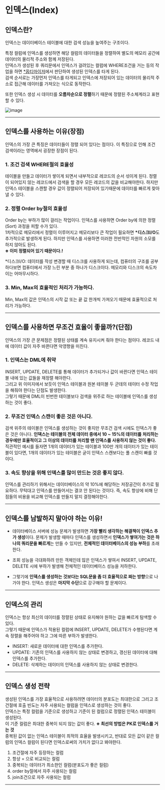 # 인덱스(Index)

## 인덱스란?
인덱스는 데이터베이스 테이블에 대한 검색 성능을 높여주는 구조이다.


특정 컬럼에 인덱스를 생성하면 해당 컬럼의 데이터들을 정렬하여 별도의 메모리 공간에 데이터의 물리적 주소와 함께 저장된다.
<br>인덱스가 생성된 후 쿼리문에서 인덱스가 걸려있는 컬럼에 WHERE조건을 거는 등의 작업을 하면 [\*옵티마이저](https://github.com/YoonSeok-Heo/TIL/blob/main/Data%20Base/RDB/MySql.md#%EC%98%B5%ED%8B%B0%EB%A7%88%EC%9D%B4%EC%A0%80)에서 판단하여 생성된 인덱스를 타게 된다.
<br>검색 순서로는 가장먼저 인덱스를 타게되고 인덱스에 저장되어 있는 데이터의 물리적 주소로 접근해 데이터를 가져오는 식으로 동작한다.


또한 인덱스 생성 시 데이터를 **오름차순으로 정렬**하기 때문에 정렬된 주소체계라고 표현할 수 있다.

![image](https://user-images.githubusercontent.com/113662725/214075589-d6e73216-5ca9-4127-ab12-855d99170dd5.png)

---

## 인덱스를 사용하는 이유(장점)
인덱스의 가장 큰 특징은 데이터들이 정렬 되어 있다는 점이다. 이 특징으로 인해 조건 검색이라는 영역에서 굉장한 장점이 된다.

### 1. 조건 검색 WHERE절의 효율성
테이블을 만들고 데이터가 쌓이게 되면서 내부적으로 레코드의 순서 섞이게 된다. 정렬이 되어있지 않는 레코드에서 검색을 할 경우 모든 레코드의 값을 비교해야한다.
하지만 인덱스 테이블을 스캔할 경우 값이 정렬되어 저장되어 있기때문에 데이터를 빠르게 찾아낼 수 있다.

### 2. 정렬 Order by절의 효율성
Order by는 부하가 많이 걸리는 작업이다. 인덱스를 사용하면 Order by에 의한 정렬(Sort) 과정을 피할 수가 있다.
<br>1차적으로 메모리에서 정렬이 이루어지고 메모리보다 큰 작업이 필요하면 **\*디스크I/O**도 추가적으로 발생하게 된다. 하지만 인덱스를 사용하면 이러한 전반적인 자원의 소모를 하지 않아도 된다. 
<br>**※ 이미 정렬되어 있기 때문이다.!**

\*디스크I/O: 데이터를 작성 변경할 때 디스크를 사용하게 되는데, 컴퓨터의 구조를 공부하다보면 컴퓨터에서 가장 느린 부분 중 하나가 디스크이다. 메모리와 디스크의 속도차이는 어마무시하다.


### 3. Min, Max의 효율적인 처리가 가능하다.
Min, Max의 값은 인덱스의 시작 값 또는 끝 값 한개씩 가져오기 때문에 효율적으로 처리가 가능하다.

---
## 인덱스를 사용하면 무조건 효율이 좋을까?(단점)
인덱스의 가장 큰 문제점은 정렬된 상태를 계속 유지시켜 줘야 한다는 점이다. 레코드 내에 데이터 값이 자주 바뀐다면 악영향을 미친다.

### 1. 인덱스는 DML에 취약
INSERT, UPDATE, DELETE를 통해 데이터가 추가되거나 값이 바뀐다면 인덱스 테이블 내에 있는 값들을 재정렬 해야한다.
<br>그리고 위 이미지에서 보듯이 인덱스 테이블과 원본 테이블 두 군데의 테이터 수정 작업을 해줘야 한다는 단점도 발생한다.
<br>그렇기 때문에 DML이 빈번한 테이블보다 검색을 위주로 하는 테이블에 인덱스를 생성하는 것이 좋다.

### 2. 무조건 인덱스 스캔이 좋은 것은 아니다.
검색 위주의 테이블은 인덱스를 생성하는 것이 좋지만 무조건 검색 시에도 인덱스가 좋은 것은 아니다. **인덱스는 테이블의 전체 데이터 중에서 10 ~ 15%의 데이터를 처리하는 경우에만 효율적이고 그 이상의 데이터를 처리할 땐 인덱스를 사용하지 않는 것이 좋다.** 직관적인 예시를 들자면 1개의 데이터가 있는 테이블과 100만 개의 데이터가 있는 테이블이 있다면, 1개의 데이터가 있는 테이블은 굳이 인덱스 스캔보다는 풀 스캔이 빠를 것이다.

### 3. 속도 향상을 위해 인덱스를 많이 만드는 것은 좋지 않다. 
인덱스를 관리하기 위해서는 데이터베이스의 약 10%에 해당하는 저장공간이 추가로 필요하다. 무턱대고 인덱스를 만들어서는 결코 안 된다는 것이다. 즉, 속도 향상에 비해 단점들의 비용을 비교해 인덱스를 만들지 말지 결정해야한다.

---
## 인덱스를 남발하지 말아야 하는 이유!
- 데이터베이스 서버에 성능 문제가 발생하면 **가장 빨리 생각하는 해결책이 인덱스 추가 생성**이다. 문제가 발생할 때마다 인덱스를 생성하면서 **인덱스가 쌓여가는 것은 하나의 쿼리문을 빠르게**는 만들 수 있지만, **전체적인 데이터베이스의 성능 부하**를 초래한다.

- 조회 성능을 극대화하려 만든 객체인데 많은 인덱스가 쌓여서 INSERT, UPDATE, DELETE 시에 부하가 발생해 전체적인 데이터베이스 성능을 저하한다.

- 그렇기에 **인덱스를 생성하는 것보다는 SQL문을 좀 더 효율적으로 짜는 방향**으로 나가야 한다. 인덱스 생성은 **마지막 수단**으로 강구해야 할 문제이다.

---
## 인덱스의 관리

인덱스는 항상 최신의 데이터를 정렬된 상태로 유지해야 원하는 값을 빠르게 탐색할 수 있다.
<br>그렇기 때문에 인덱스가 적용된 컬럼에 INSERT, UPDATE, DELETE가 수행된다면 계속 정렬을 해주어야 하고 그에 따른 부하가 발생한다.
- INSERT: 새로운 데이터에 대한 인덱스를 추가한다.
- UPDATE: 기존의 인덱스를 사용하지 않는 상태로 변경하고, 갱신된 데이터에 대해 인덱스를 추가한다.
- DELETE: 삭제하는 데이터의 인덱스를 사용하지 않는 상태로 변경한다.

---
## 인덱스 생성 전략
생성된 인덱스를 가장 효율적으로 사용하려면 데이터의 분포도는 최대한으로 그리고 조건절에 호출 빈도는 자주 사용되는 컬럼을 인덱스로 생성하는 것이 좋다.
<br>인덱스는 특정 컬럼을 기준으로 생성하고 기준이 된 컬럼으로 정렬된 인덱스 테이블이 생성된다.
<br>이 기준 컬럼은 최대한 중복이 되지 않는 값이 좋다. **※ 최선의 방법은 PK로 인덱스를 거는 것**
<br>중복된 값이 없는 인덱스 테이블이 최적의 효율을 발생시키고, 반대로 모든 값이 같은 컬럼의 인덱스 컬럼이 된다면 인덱스로써의 가치가 없다고 봐야한다.

1. 조건절에 자주 등장하는 컬럼
2. 항상 = 으로 비교되는 컬럼
3. 중복되는 데이터가 최소한인 컬럼(분포도가 좋은 컬럼)
4. order by절에서 자주 사용되는 컬럼
5. join조건으로 자주 사용되는 컬럼


---


